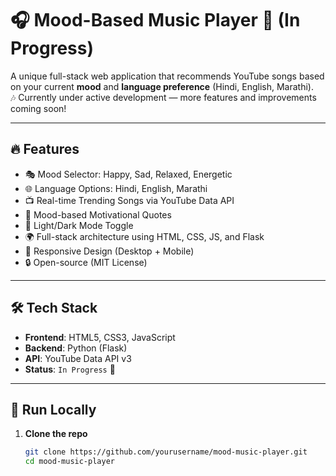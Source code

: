 # 🎧 Mood-Based Music Player 🚧 (In Progress)

A unique full-stack web application that recommends YouTube songs based on your current **mood** and **language preference** (Hindi, English, Marathi).  
🎶 Currently under active development — more features and improvements coming soon!

---

## 🔥 Features

- 🎭 Mood Selector: Happy, Sad, Relaxed, Energetic
- 🌐 Language Options: Hindi, English, Marathi
- 📺 Real-time Trending Songs via YouTube Data API
- 💬 Mood-based Motivational Quotes
- 🎨 Light/Dark Mode Toggle
- 🌍 Full-stack architecture using HTML, CSS, JS, and Flask
- 🧪 Responsive Design (Desktop + Mobile)
- 🔒 Open-source (MIT License)

---

## 🛠️ Tech Stack

- **Frontend**: HTML5, CSS3, JavaScript
- **Backend**: Python (Flask)
- **API**: YouTube Data API v3
- **Status**: `In Progress` 🚧

---

## 🚀 Run Locally

1. **Clone the repo**
   ```bash
   git clone https://github.com/yourusername/mood-music-player.git
   cd mood-music-player
